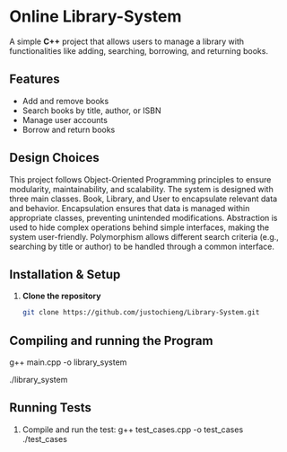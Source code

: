 # Online Library-System  

A simple **C++** project that allows users to manage a library with functionalities like adding, searching, borrowing, and returning books.

## Features  
- Add and remove books  
- Search books by title, author, or ISBN  
- Manage user accounts  
- Borrow and return books

## Design Choices
This project follows Object-Oriented Programming principles to ensure modularity, maintainability, and scalability. The system is designed with three main classes. Book, Library, and User to encapsulate relevant data and behavior. Encapsulation ensures that data is managed within appropriate classes, preventing unintended modifications. Abstraction is used to hide complex operations behind simple interfaces, making the system user-friendly. Polymorphism allows different search criteria (e.g., searching by title or author) to be handled through a common interface.

## Installation & Setup  
1. **Clone the repository**  
   ```sh
   git clone https://github.com/justochieng/Library-System.git

## Compiling and running the Program
g++ main.cpp -o library_system

./library_system

## Running Tests
1. Compile and run the test:
g++ test_cases.cpp -o test_cases  
./test_cases
 

